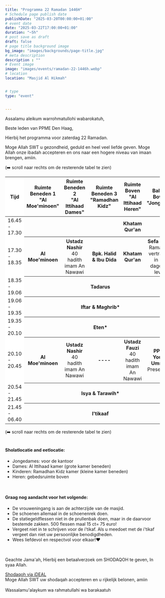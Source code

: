 ```yaml
---
title: "Programma 22 Ramadan 1446H"
# Schedule page publish date
publishDate: "2025-03-20T00:00:00+01:00"
# event date
date: "2025-03-22T17:00:00+01:00"
duration: "~5h"
# post save as draft
draft: false
# page title background image
bg_image: "images/backgrounds/page-title.jpg"
# meta description
description : ""
# Event image
image: "images/events/ramadan-22-1446h.webp"
# location
location: "Masjid Al Hikmah"


# type
type: "event"


---
```


Assalamu aleikum warrohmatullohi wabarokatuh,

Beste leden van PPME Den Haag,

Hierbij het programma voor zaterdag 22 Ramadan.

Moge Allah SWT u gezondheid, geduld en heel veel liefde geven. Moge Allah onze ibadah accepteren en ons naar een hogere niveau van imaan brengen, amiin.

<div class="d-block d-lg-none">
(➡️ scroll naar rechts om de resterende tabel te zien)
</div>
<div class="table-responsive">
<table class="table table-sm">
<thead class="text-center">
<th style="position:sticky;left:0px;background-color:white;">Tijd</th>
<th ><span class="text-nowrap">Ruimte Beneden 1</span ><br/><span class="text-nowrap">"Al Moe'minoen"</span></th>
<th><span class="text-nowrap">Ruimte Beneden 2</span><br/><span class="text-nowrap">"Al Ittihaad Dames"</span></th>
<th><span class="text-nowrap">Ruimte Beneden 3</span><br/><span class="text-nowrap">"Ramadhan Kidz"</span></th>
<th><span class="text-nowrap">Ruimte Boven</span><br/><span class="text-nowrap">"Al Ittihaad Heren"</span></th>
<th><span class="text-nowrap">Balkon Boven</span><br/><span class="text-nowrap">"Jongeren"</span></th>
</thead>

<tr>
<td class="text-nowrap" style="position:sticky;left:0px;background-color:white;">16.45 - 17.30</td>
<td >&nbsp;</td>
<td >&nbsp;</td>
<td >&nbsp;</td>
<th>Khatam Qur'an</th>
<th>&nbsp;</th>

</tr>

<tr>
<td class="text-nowrap" style="position:sticky;left:0px;background-color:white;">17.30 - 18.35</td>
<th style="font-weight: bold;">Al Moe'minoen</th>
<th><span class="text-nowrap">Ustadz Nashir</span><br/><span style="font-weight: normal">40 hadith imam An Nawawi</span></th>
<th>Bpk. Halid & Ibu Dida</th>
<th>Khatam Qur'an</th>
<th><span class="text-nowrap">Sefa Bağci</span><br/><span style="font-weight: normal">Ramadan: vertraging in het dagelijks leven</span></th>
</tr>

<tr>
<td class="text-nowrap" style="position:sticky;left:0px;background-color:white;">18.35 - 19.06</td>
<th colspan="5" class="table-success">Tadarus</th>
</tr>
<tr >
<td class="text-nowrap" style="position:sticky;left:0px;background-color:white;">19.06 - 19.35</td>
<th colspan="5" class="table-primary">Iftar & Maghrib*</th>
</tr>
<tr>
<td class="text-nowrap" style="position:sticky;left:0px;background-color:white;">19.35 - 20.10</td>
<th colspan="5" class="table-info">Eten*</th>
</tr>
<tr>
<td class="text-nowrap" style="position:sticky;left:0px;background-color:white;">20.10 - 20.45</td>
<th style="font-weight: bold;">Al Moe'minoen</th>
<th>Ustadz Nashir</span><br/><span style="font-weight: normal">40 hadith imam An Nawawi</span></th>
<th>----</th>
<th><span class="text-nowrap">Ustadz Fauzi</span><br/><span style="font-weight: normal">40 hadith imam An Nawawi</span></th>
<th><span class="text-nowrap">PPME Young Ummah</span><br/><span style="font-weight: normal">Presentatie</span></th>
</tr>
<tr>
<td class="text-nowrap" style="position:sticky;left:0px;background-color:white;">20.54 - 21.45</td>
<th colspan="5" class="table-primary">Isya & Tarawih*</th>
</tr>
<tr >
<td class="text-nowrap" style="position:sticky;left:0px;background-color:white;">21.45 - 06.40</td>
<th colspan="5" class="table-primary">I'tikaaf</th>
</tr>
</table>
</div>
<div class="d-block d-lg-none">
(➡️ scroll naar rechts om de resterende tabel te zien)
</div>
<br/>

#### Sholatlocatie and eetlocatie:

* Jongedames: voor de kantoor
* Dames: Al Ittihaad kamer (grote kamer beneden)
* Kinderen: Ramadhan Kidz kamer (kleine kamer beneden)
* Heren: gebedsruimte boven

<br/>

#### Graag nog aandacht voor het volgende:
* De vrouweningang is aan de achterzijde van de masjid.
* De schoenen allemaal in de schoenenrek doen.
* De statiegeldflessen niet in de prullenbak doen, maar in de daarvoor bestemde zakken. 500 flessen maal 15 ct= 75 euro!
* Vergeet niet in te schrijven voor de i'tikaf. Als u meedoet met de i'tikaf vergeet dan niet uw persoonlijke benodigdheden.
* Wees liefdevol en respectvol voor elkaar!❤️

<br/>
<br/>
Geachte Jama'ah, Hierbij een betaalverzoek  om SHODAQOH te geven, In syaa Allah.

<a href="https://www.ing.nl/payreq/m/?trxid=p174zdu9GeqBiRi3OGqFYnvhHhYze7Ox" type="button" class="btn-sm btn-info ">Shodaqoh via iDEAL</a>
<br/>Moge Allah SWT uw shodaqah accepteren en u rijkelijk belonen, amiin
<br/>
<br/>
Wassalamu'alaykum wa rahmatullahi wa barakaatuh
